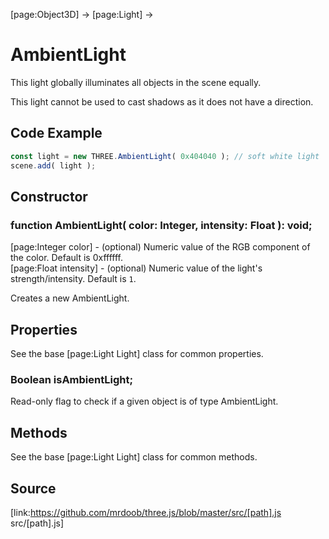 [page:Object3D] → [page:Light] →

# AmbientLight

This light globally illuminates all objects in the scene equally.  
  
This light cannot be used to cast shadows as it does not have a direction.

## Code Example

  
```ts  
const light = new THREE.AmbientLight( 0x404040 ); // soft white light
scene.add( light );  
```  

## Constructor

###  function AmbientLight( color: Integer, intensity: Float ): void;

[page:Integer color] - (optional) Numeric value of the RGB component of the
color. Default is 0xffffff.  
[page:Float intensity] - (optional) Numeric value of the light's
strength/intensity. Default is `1`.  
  
Creates a new AmbientLight.

## Properties

See the base [page:Light Light] class for common properties.

###  Boolean isAmbientLight;

Read-only flag to check if a given object is of type AmbientLight.

## Methods

See the base [page:Light Light] class for common methods.

## Source

[link:https://github.com/mrdoob/three.js/blob/master/src/[path].js
src/[path].js]

